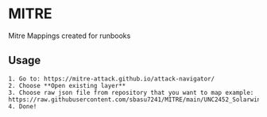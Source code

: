# MITRE
Mitre Mappings created for runbooks

## Usage
```
1. Go to: https://mitre-attack.github.io/attack-navigator/
2. Choose **Open existing layer**
3. Choose raw json file from repository that you want to map example: https://raw.githubusercontent.com/sbasu7241/MITRE/main/UNC2452_Solarwind.json
4. Done!

```
